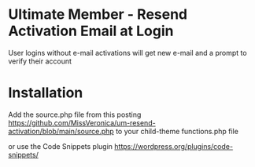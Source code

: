 # Ultimate Member - Resend Activation Email at Login
User logins without e-mail activations will get new e-mail and a prompt to verify their account

# Installation
Add the source.php file from this posting https://github.com/MissVeronica/um-resend-activation/blob/main/source.php to your child-theme functions.php file

or use the Code Snippets plugin https://wordpress.org/plugins/code-snippets/

